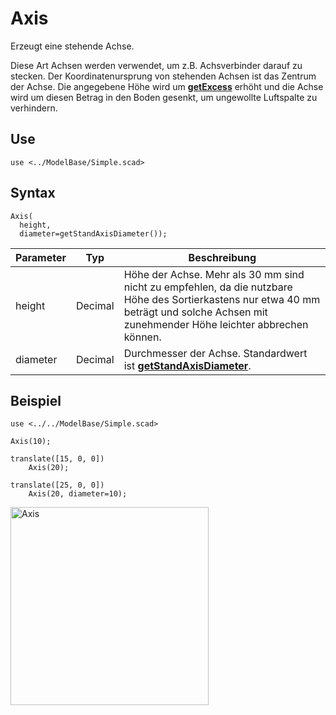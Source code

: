 # Axis

Erzeugt eine stehende Achse.

Diese Art Achsen werden verwendet, um z.B. Achsverbinder darauf zu stecken. Der Koordinatenursprung von stehenden Achsen ist das Zentrum der Achse. Die angegebene Höhe wird um [__getExcess__](../Base/getExcess.md) erhöht und die Achse wird um diesen Betrag in den Boden gesenkt, um ungewollte Luftspalte zu verhindern.

## Use
```
use <../ModelBase/Simple.scad>
```

## Syntax
```
Axis(
  height, 
  diameter=getStandAxisDiameter());
```

| Parameter | Typ | Beschreibung |
| ------ | ------ | ------ |
| height | Decimal | Höhe der Achse. Mehr als 30 mm sind nicht zu empfehlen, da die nutzbare Höhe des Sortierkastens nur etwa 40 mm beträgt und solche Achsen mit zunehmender Höhe leichter abbrechen können. |
| diameter | Decimal | Durchmesser der Achse. Standardwert ist [__getStandAxisDiameter__](../Base/getStandAxisDiameter.md). |

## Beispiel

```
use <../../ModelBase/Simple.scad>

Axis(10);

translate([15, 0, 0])
    Axis(20);

translate([25, 0, 0])
    Axis(20, diameter=10);
```

<img width="317" alt="Axis" src="https://user-images.githubusercontent.com/48654609/169070124-62a69ffb-eb09-46f8-bb93-c228c5e1b355.png">
